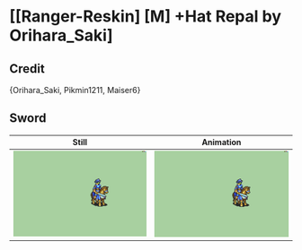 # [\[Ranger-Reskin\] \[M\] +Hat Repal by Orihara_Saki]

## Credit

{Orihara_Saki, Pikmin1211, Maiser6}

## Sword

| Still | Animation |
| :---: | :-------: |
| ![Sword still](./Sword_000.png) | ![Sword animation](./Sword.gif) |
